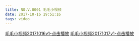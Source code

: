 ```yaml
---
title: NO.V.0001 毛毛小视频
date: 2017-10-16 19:51:16
tags: video
---
```


[毛毛小视频20171016v1-点击播放](http://mmimg.nuoluan.com/blog/20171016/v1.mp4 "小视频")
[毛毛小视频20171017v1-点击播放](http://mmimg.nuoluan.com/blog/20171017/v1.mp4 "小视频")

